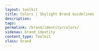 ```yaml
---
layout: toolkit
title: Colors | Skylight Brand Guidelines
description:
tags:
permalink: /brand/identity/colors/
sidenav: brand_identity
content_type: Toolkit
class: brand
---
```


